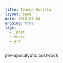 ```yaml
---
title: Teacup Gorilla
layout: base
date: 2010-03-04
ongoing: true
tags:
  - _post
  - music
  - art
---
```


pre-apocalyptic post-rock
